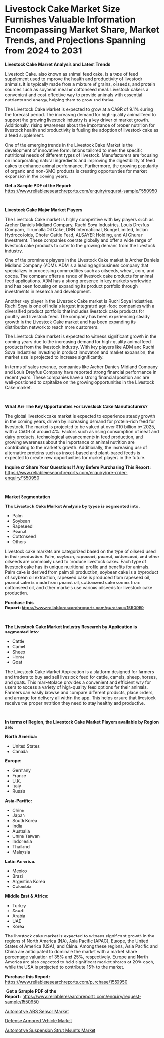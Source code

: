 <p><h1>Livestock Cake Market Size Furnishes Valuable Information Encompassing Market Share, Market Trends, and Projections Spanning from 2024 to 2031</h1></p><p><strong>Livestock Cake Market Analysis and Latest Trends</strong></p>
<p><p>Livestock Cake, also known as animal feed cake, is a type of feed supplement used to improve the health and productivity of livestock animals. It is typically made from a mixture of grains, oilseeds, and protein sources such as soybean meal or cottonseed meal. Livestock cake is a convenient and cost-effective way to provide animals with essential nutrients and energy, helping them to grow and thrive.</p><p>The Livestock Cake Market is expected to grow at a CAGR of 9.1% during the forecast period. The increasing demand for high-quality animal feed to support the growing livestock industry is a key driver of market growth. Additionally, rising awareness about the importance of proper nutrition for livestock health and productivity is fueling the adoption of livestock cake as a feed supplement.</p><p>One of the emerging trends in the Livestock Cake Market is the development of innovative formulations tailored to meet the specific nutritional needs of different types of livestock. Manufacturers are focusing on incorporating natural ingredients and improving the digestibility of feed cakes to enhance animal performance. Furthermore, the growing popularity of organic and non-GMO products is creating opportunities for market expansion in the coming years.</p></p>
<p><strong>Get a Sample PDF of the Report:&nbsp;</strong> <a href="https://www.reliableresearchreports.com/enquiry/request-sample/1550950">https://www.reliableresearchreports.com/enquiry/request-sample/1550950</a></p>
<p>&nbsp;</p>
<p><strong>Livestock Cake Major Market Players</strong></p>
<p><p>The Livestock Cake market is highly competitive with key players such as Archer Daniels Midland Company, Ruchi Soya Industries, Louis Dreyfus Company, Tirumalla Oil Cake, DHN International, Bunge Limited, Indian Hydrocolloids, Dhofar Cattle Feed, ALSAYER Holding, and Al Ghurair Investment. These companies operate globally and offer a wide range of livestock cake products to cater to the growing demand from the livestock industry.</p><p>One of the prominent players in the Livestock Cake market is Archer Daniels Midland Company (ADM). ADM is a leading agribusiness company that specializes in processing commodities such as oilseeds, wheat, corn, and cocoa. The company offers a range of livestock cake products for animal feed applications. ADM has a strong presence in key markets worldwide and has been focusing on expanding its product portfolio through investments in research and development.</p><p>Another key player in the Livestock Cake market is Ruchi Soya Industries. Ruchi Soya is one of India's largest integrated agri-food companies with a diversified product portfolio that includes livestock cake products for poultry and livestock feed. The company has been experiencing steady growth in the Livestock Cake market and has been expanding its distribution network to reach more customers.</p><p>The Livestock Cake market is expected to witness significant growth in the coming years due to the increasing demand for high-quality animal feed products from the livestock industry. With key players like ADM and Ruchi Soya Industries investing in product innovation and market expansion, the market size is projected to increase significantly.</p><p>In terms of sales revenue, companies like Archer Daniels Midland Company and Louis Dreyfus Company have reported strong financial performance in recent years. These companies have a strong financial position and are well-positioned to capitalize on the growing opportunities in the Livestock Cake market.</p></p>
<p>&nbsp;</p>
<p><strong>What Are The Key Opportunities For Livestock Cake Manufacturers?</strong></p>
<p><p>The global livestock cake market is expected to experience steady growth in the coming years, driven by increasing demand for protein-rich feed for livestock. The market is projected to be valued at over $10 billion by 2025, with a CAGR of around 4%. Factors such as rising consumption of meat and dairy products, technological advancements in feed production, and growing awareness about the importance of animal nutrition are contributing to the market's growth. Additionally, the increasing use of alternative proteins such as insect-based and plant-based feeds is expected to create new opportunities for market players in the future.</p></p>
<p><strong>Inquire or Share Your Questions If Any Before Purchasing This Report:</strong> <a href="https://www.reliableresearchreports.com/enquiry/pre-order-enquiry/1550950">https://www.reliableresearchreports.com/enquiry/pre-order-enquiry/1550950</a></p>
<p>&nbsp;</p>
<p><strong>Market Segmentation</strong></p>
<p><strong>The Livestock Cake Market Analysis by types is segmented into:</strong></p>
<p><ul><li>Palm</li><li>Soybean</li><li>Rapeseed</li><li>Peanut</li><li>Cottonseed</li><li>Others</li></ul></p>
<p><p>Livestock cake markets are categorized based on the type of oilseed used in their production. Palm, soybean, rapeseed, peanut, cottonseed, and other oilseeds are commonly used to produce livestock cakes. Each type of livestock cake has its unique nutritional profile and benefits for animals. Palm cake is derived from palm oil production, soybean cake is a byproduct of soybean oil extraction, rapeseed cake is produced from rapeseed oil, peanut cake is made from peanut oil, cottonseed cake comes from cottonseed oil, and other markets use various oilseeds for livestock cake production.</p></p>
<p><strong>Purchase this Report:&nbsp;</strong><a href="https://www.reliableresearchreports.com/purchase/1550950">https://www.reliableresearchreports.com/purchase/1550950</a></p>
<p>&nbsp;</p>
<p><strong>The Livestock Cake Market Industry Research by Application is segmented into:</strong></p>
<p><ul><li>Cattle</li><li>Camel</li><li>Sheep</li><li>Horse</li><li>Goat</li></ul></p>
<p><p>The Livestock Cake Market Application is a platform designed for farmers and traders to buy and sell livestock feed for cattle, camels, sheep, horses, and goats. This marketplace provides a convenient and efficient way for users to access a variety of high-quality feed options for their animals. Farmers can easily browse and compare different products, place orders, and arrange for delivery all within the app. This helps ensure that livestock receive the proper nutrition they need to stay healthy and productive.</p></p>
<p>&nbsp;</p>
<p><strong>In terms of Region, the Livestock Cake Market Players available by Region are:</strong></p>
<p>
    <p> <strong> North America: </strong>
        <ul>
            <li>United States</li>
            <li>Canada</li>
        </ul>
        </p> 
    <p> <strong> Europe: </strong>
        <ul>
            <li>Germany</li>
            <li>France</li>
            <li>U.K.</li>
            <li>Italy</li>
            <li>Russia</li>
        </ul>
        </p> 
    <p> <strong> Asia-Pacific: </strong>
        <ul>
            <li>China</li>
            <li>Japan</li>
            <li>South Korea</li>
            <li>India</li>
            <li>Australia</li>
            <li>China Taiwan</li>
            <li>Indonesia</li>
            <li>Thailand</li>
            <li>Malaysia</li>
        </ul>
        </p> 
    <p> <strong> Latin America: </strong>
        <ul>
            <li>Mexico</li>
            <li>Brazil</li>
            <li>Argentina Korea</li>
            <li>Colombia</li>
        </ul>
        </p> 
    <p> <strong> Middle East & Africa: </strong>
        <ul>
            <li>Turkey</li>
            <li>Saudi</li>
            <li>Arabia</li>
            <li>UAE</li>
            <li>Korea</li>
        </ul>
    </p>
    </p>
<p><p>The livestock cake market is expected to witness significant growth in the regions of North America (NA), Asia Pacific (APAC), Europe, the United States of America (USA), and China. Among these regions, Asia Pacific and China are anticipated to dominate the market with a market share percentage valuation of 35% and 25%, respectively. Europe and North America are also expected to hold significant market shares at 20% each, while the USA is projected to contribute 15% to the market.</p></p>
<p><strong>Purchase this Report: </strong><a href="https://www.reliableresearchreports.com/purchase/1550950">https://www.reliableresearchreports.com/purchase/1550950</a></p>
<p>&nbsp;<strong>Get a Sample PDF of the Report:&nbsp;&nbsp;</strong><a href="https://www.reliableresearchreports.com/enquiry/request-sample/1550950">https://www.reliableresearchreports.com/enquiry/request-sample/1550950</a></p>
<p><strong></strong></p>
<p><p><a href="https://view.publitas.com/reportprime-1/automotive-abs-sensor-market-dynamics-2024-2031-also-about-its-market-trends-projections-and-opportunities/">Automotive ABS Sensor Market</a></p><p><a href="https://view.publitas.com/reportprime-1/defense-armored-vehicle-market-size-2024-2031-global-industrial-analysis-key-geographical-regions-market-share-top-key-players-product-types-and-forecast-research-report/">Defense Armored Vehicle Market</a></p><p><a href="https://view.publitas.com/reportprime-1/automotive-suspension-strut-mounts-market-dynamics-2024-2031-also-about-its-market-trends-projections-and-opportunities/">Automotive Suspension Strut Mounts Market</a></p></p>